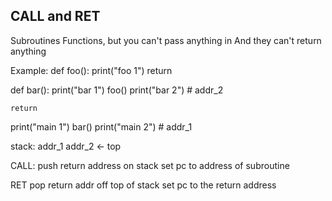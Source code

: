 CALL and RET
-------------

Subroutines
    Functions, but you can't pass anything in
    And they can't return anything

Example:
def foo():
    print("foo 1")
    return

def bar():
    print("bar 1")
    foo()
    print("bar 2")  # addr_2

    return

print("main 1")
bar()
print("main 2")  # addr_1

stack: addr_1 addr_2 <- top

CALL:
    push return address on stack
    set pc to address of subroutine

RET
    pop return addr off top of stack
    set pc to the return address